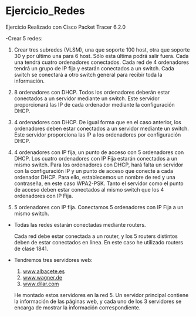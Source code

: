 # Ejercicio_Redes

Ejercicio Realizado con Cisco Packet Tracer 6.2.0

-Crear 5 redes:

   1.  Crear tres subredes (VLSM), una que soporte 100 host, otra que soporte 30 
       y por último una para 6 host. Sólo esta última podrá salir fuera. 
       Cada una tendrá cuatro ordenadores conectados.
       Cada red de 4 ordenadores tendrá un grupo de IP fija y estarán conectados a 
       un switch. Cada switch se conectará a otro switch general para recibir toda
       la información.
				
   2.  8 ordenadores con DHCP.
       Todos los ordenadores deberán estar conectados a un servidor mediante un switch.
       Este servidor proporcionará las IP de cada ordenador mediante la configuración DHCP.
        
   3.  4 ordenadores con DHCP.
       De igual forma que en el caso anterior, los ordenadores deben estar conectados a
       un servidor mediante un switch. Este servidor proporciona las IP a los ordenadores
       por configuración DHCP.
        
   4.  4 ordenadores con IP fija, un punto de acceso con 5 ordenadores con DHCP.
       Los cuatro ordenadores con IP Fija estarán conectados a un mismo switch. 
       Para los ordenadores con DHCP, hará falta un servidor con la configuración IP
       y un punto de acceso que conecte a cada ordenador DHCP. Para ello, establecemos
       un nombre de red y una contraseña, en este caso WPA2-PSK. Tanto el servidor como
       el punto de acceso deben estar conectados al mismo switch que los 4 ordenadores
       con IP Fija.
        
   5.  5 ordenadores con IP fija.
       Conectamos 5 ordenadores con IP Fija a un mismo switch.
        
- Todas las redes estarán conectadas mediante routers.

    Cada red debe estar conectada a un router, y los 5 routers distintos deben de estar
    conectados en línea. En este caso he utilizado routers de clase 1841.
    
- Tendremos tres servidores web:    

    1. www.albacete.es
    2. www.wagner.de
    3. www.dilar.com
    
    He montado estos servidores en la red 5. Un servidor principal contiene la información
    de las páginas web, y cada uno de los 3 servidores se encarga de mostrar la 
    información correspondiente.
